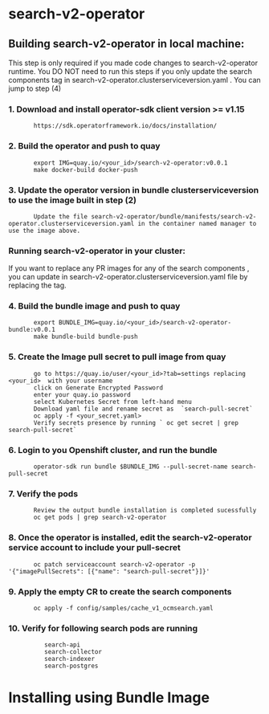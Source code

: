 # search-v2-operator

## Building search-v2-operator in local machine:

This step is only required if you made code changes to search-v2-operator runtime. You DO NOT need to run this steps if you only update the search components tag in search-v2-operator.clusterserviceversion.yaml . You can jump to step (4)

   ### 1. Download and install operator-sdk client version  >= v1.15
           https://sdk.operatorframework.io/docs/installation/

   ### 2. Build the operator and push to quay 
           export IMG=quay.io/<your_id>/search-v2-operator:v0.0.1
           make docker-build docker-push   

   ### 3. Update the operator version in bundle clusterserviceversion to use the image built in step (2)
           Update the file search-v2-operator/bundle/manifests/search-v2-operator.clusterserviceversion.yaml in the container named manager to use the image above.

           

### **Running search-v2-operator in your cluster:**     

If you want to replace any PR images for any of the search components , you can update in search-v2-operator.clusterserviceversion.yaml file by replacing the tag.

   ### 4. Build the bundle image and push to quay
           export BUNDLE_IMG=quay.io/<your_id>/search-v2-operator-bundle:v0.0.1
           make bundle-build bundle-push 

   ### 5. Create the Image pull secret to pull image from quay
           go to https://quay.io/user/<your_id>?tab=settings replacing <your_id>  with your username
           click on Generate Encrypted Password
           enter your quay.io password
           select Kubernetes Secret from left-hand menu  
           Download yaml file and rename secret as  `search-pull-secret`
           oc apply -f <your_secret.yaml>
           Verify secrets presence by running ` oc get secret | grep search-pull-secret`
           

   ### 6. Login to you Openshift cluster, and run the bundle
           operator-sdk run bundle $BUNDLE_IMG --pull-secret-name search-pull-secret

   ### 7. Verify the pods
           Review the output bundle installation is completed sucessfully
           oc get pods | grep search-v2-operator

   ### 8. Once the operator is installed, edit the search-v2-operator service account to include your pull-secret
           oc patch serviceaccount search-v2-operator -p '{"imagePullSecrets": [{"name": "search-pull-secret"}]}'

   ### 9. Apply the empty CR to create the search components
           oc apply -f config/samples/cache_v1_ocmsearch.yaml

  ### 10. Verify for following search pods are running
              search-api
              search-collector
              search-indexer
              search-postgres
                       
  # Installing using Bundle Image                          
                  
